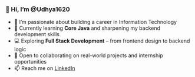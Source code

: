 ### 👋 Hi, I’m @Udhya1620  
- 👀 I’m passionate about building a career in Information Technology  
- 🌱 Currently learning **Core Java** and sharpening my backend development skills  
- 💻 Exploring **Full Stack Development** – from frontend design to backend logic  
- 🤝 Open to collaborating on real-world projects and internship opportunities  
- 📫 Reach me on [LinkedIn](https://www.linkedin.com/in/udhya-kumar-2a0439228/)  

<!---
Udhya1620/Udhya1620 is a ✨ special ✨ repository because its `README.md` (this file) appears on your GitHub profile.
You can click the Preview link to take a look at your changes.
--->

